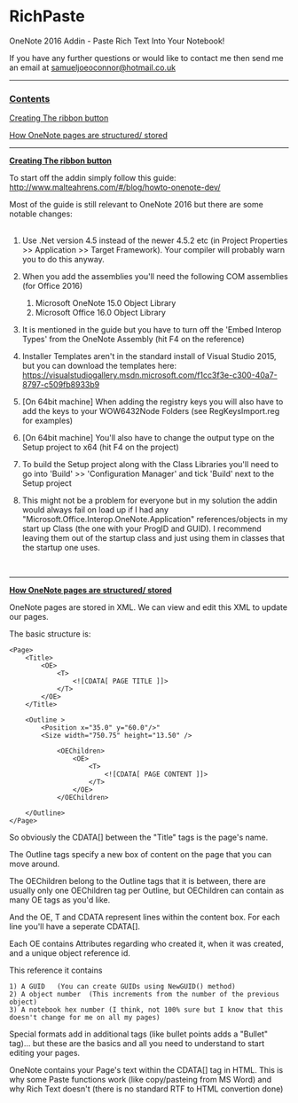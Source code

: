 # RichPaste
OneNote 2016 Addin - Paste Rich Text Into Your Notebook!

If you have any further questions or would like to contact me then send me an email at <a href="samueljoeoconnor@hotmail.co.uk">samueljoeoconnor@hotmail.co.uk</a> 

________________________________________________________________________

<h3><u> Contents </u></h3>

[Creating The ribbon button](#Creating)

[How OneNote pages are structured/ stored](#structured)


<hr><a name="Creating"/>
<b><u>Creating The ribbon button</u></b>

To start off the addin simply follow this guide: http://www.malteahrens.com/#/blog/howto-onenote-dev/

Most of the guide is still relevant to OneNote 2016 but there are some notable changes:
<br>
<br>
1) Use .Net version 4.5 instead of the newer 4.5.2 etc (in Project Properties >> Application >> Target Framework). Your compiler will probably warn you to do this anyway.

2) When you add the assemblies you'll need the following COM assemblies (for Office 2016)

    1) Microsoft OneNote 15.0 Object Library
    2) Microsoft Office 16.0 Object Library

3) It is mentioned in the guide but you have to turn off the 'Embed Interop Types' from the OneNote Assembly (hit F4 on the reference)

4) Installer Templates aren't in the standard install of Visual Studio 2015, but you can download the templates here: https://visualstudiogallery.msdn.microsoft.com/f1cc3f3e-c300-40a7-8797-c509fb8933b9

5) [On 64bit machine] When adding the registry keys you will also have to add the keys to your WOW6432Node Folders (see RegKeysImport.reg for examples)

6) [On 64bit machine] You'll also have to change the output type on the Setup project to x64 (hit F4 on the project)

7) To build the Setup project along with the Class Libraries you'll need to go into 'Build' >> 'Configuration Manager' and tick 'Build' next to the Setup project

8) This might not be a problem for everyone but in my solution the addin would always fail on load up if I had any "Microsoft.Office.Interop.OneNote.Application" references/objects in my start up Class (the one with your ProgID and GUID). I recommend leaving them out of the startup class and just using them in classes that the startup one uses.
<br>
<hr><a name="structured"/>
<b><u>How OneNote pages are structured/ stored</u></b>

OneNote pages are stored in XML. We can view and edit this XML to update our pages.

The basic structure is:


    <Page>
        <Title>
            <OE>
                <T>
                    <![CDATA[ PAGE TITLE ]]>
                </T>
            </OE>
        </Title>
        
        <Outline >
            <Position x="35.0" y="60.0"/>"                                  
            <Size width="750.75" height="13.50" />        
        
                <OEChildren>
                    <OE>
                        <T>
                            <![CDATA[ PAGE CONTENT ]]>
                        </T>
                    </OE>
                </OEChildren>
        
        </Outline>
    </Page>
    

So obviously the CDATA[] between the "Title" tags is the page's name. 

The Outline tags specify a new box of content on the page that you can move around. 

The OEChildren belong to the Outline tags that it is between, there are usually only one OEChildren tag per Outline, but OEChildren can contain as many OE tags as you'd like. 

And the OE, T and CDATA represent lines within the content box. For each line you'll have a seperate CDATA[].

Each OE contains Attributes regarding who created it, when it was created, and a unique object reference id.

This reference it contains 

    1) A GUID   (You can create GUIDs using NewGUID() method)
    2) A object number  (This increments from the number of the previous object)
    3) A notebook hex number (I think, not 100% sure but I know that this doesn't change for me on all my pages)


Special formats add in additional tags (like bullet points adds a "Bullet" tag)... but these are the basics and all you need to understand to start editing your pages.

OneNote contains your Page's text within the CDATA[] tag in HTML. This is why some Paste functions work (like copy/pasteing from MS Word) and why Rich Text doesn't (there is no standard RTF to HTML convertion done)

